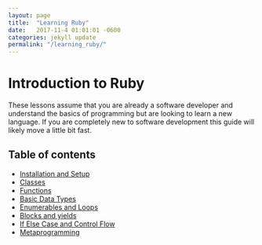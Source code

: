 ```yaml
---
layout: page
title:  "Learning Ruby"
date:   2017-11-4 01:01:01 -0600
categories: jekyll update
permalink: "/learning_ruby/"
---
```


# Introduction to Ruby

These lessons assume that you are already a software developer and understand
the basics of programming but are looking to learn a new language.
If you are completely new to software development this guide will likely move a
little bit fast.

## Table of contents

* [Installation and Setup](/learning_ruby/install_and_setup)
* [Classes](/learning_ruby/classes)
* [Functions](/learning_ruby/functions)
* [Basic Data Types](/learning_ruby/data_types)
* [Enumerables and Loops](/learning_ruby/loops)
* [Blocks and yields](/learning_ruby/yields)
* [If Else Case and Control Flow](/learning_ruby/control_flow)
* [Metaprogramming](/learning_ruby/metaprogramming)
